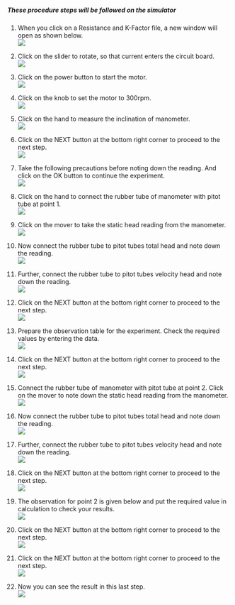##### These procedure steps will be followed on the simulator

1. When you click on a Resistance and K-Factor file, a new window will open as shown below. <br>
<img src="images/k1.png"><br>

2. Click on the slider to rotate, so that current enters the circuit board.<br>
<img src="images/k2.png"><br>

3. Click on the power button to start the motor. <br>
<img src="images/k3.png"><br>

4. Click on the knob to set the motor to 300rpm. <br>
<img src="images/k4.png"><br>

5. Click on the hand to measure the inclination of manometer.<br>
<img src="images/k5.png"><br>

6. Click on the NEXT button at the bottom right corner to proceed to the next step.<br>
<img src="images/k6.png"><br>

7. Take the following precautions before noting down the reading. And click on the OK button to continue the experiment.<br>
<img src="images/k7.png"><br>

8. Click on the hand to connect the rubber tube of manometer with pitot tube at point 1.<br>
<img src="images/k8.png"><br>

9. Click on the mover to take the static head reading from the manometer.<br>
<img src="images/k9.png"><br>

10. Now connect the rubber tube to pitot tubes total head and note down the reading.<br>
<img src="images/k10.png"><br>

11. Further, connect the rubber tube to pitot tubes velocity head and note down the reading. <br>
<img src="images/k11.png"><br>

12. Click on the NEXT button at the bottom right corner to proceed to the next step.<br>
<img src="images/k12.png"><br>

13. Prepare the observation table for the experiment. Check the required values by entering the data.<br>
<img src="images/k13.png"><br>

14. Click on the NEXT button at the bottom right corner to proceed to the next step.<br>
<img src="images/k14.png"><br>

15. Connect the rubber tube of manometer with pitot tube at point 2. Click on the mover to note down the static head reading from the manometer.<br>
<img src="images/k15.png"><br>

16.  Now connect the rubber tube to pitot tubes total head and note down the reading.<br>
<img src="images/k16.png"><br>

17.  Further, connect the rubber tube to pitot tubes velocity head and note down the reading.<br>
<img src="images/k17.png"><br>

18. Click on the NEXT button at the bottom right corner to proceed to the next step.<br>
<img src="images/k18.png"><br>

19. The observation for point 2 is given below and put the required value in calculation to check your results.<br>
<img src="images/k19.png"><br>

20. Click on the NEXT button at the bottom right corner to proceed to the next step.<br>
<img src="images/k20.png"><br>

21. Click on the NEXT button at the bottom right corner to proceed to the next step.<br>
<img src="images/k21.png"><br>

22. Now you can see the result in this last step.<br>
<img src="images/k22.png"><br>

